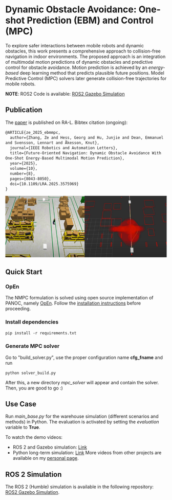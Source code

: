 # Dynamic Obstacle Avoidance: One-shot Prediction (EBM) and Control (MPC)
To explore safer interactions between mobile robots and dynamic obstacles, this work presents a comprehensive approach to collision-free navigation in indoor environments. The proposed approach is an integration of multimodal motion predictions of dynamic obstacles and predictive control for obstacle avoidance. Motion prediction is achieved by an *energy-based* deep learning method that predicts plausible future positions. Model Predictive Control (MPC) solvers later generate collision-free trajectories for mobile robots.

**NOTE**: 
ROS2 Code is available: [ROS2 Gazebo Simulation](https://github.com/Woodenonez/DyObAv-MPCnEBM-Warehouse-ROS2)

## Publication
The [paper](https://ieeexplore.ieee.org/document/11021381) is published on RA-L.
Bibtex citation (ongoing):
```
@ARTICLE{ze_2025_ebmmpc,
  author={Zhang, Ze and Hess, Georg and Hu, Junjie and Dean, Emmanuel and Svensson, Lennart and Åkesson, Knut},
  journal={IEEE Robotics and Automation Letters}, 
  title={Future-Oriented Navigation: Dynamic Obstacle Avoidance With One-Shot Energy-Based Multimodal Motion Prediction}, 
  year={2025},
  volume={10},
  number={8},
  pages={8043-8050},
  doi={10.1109/LRA.2025.3575969}
}

```

![Example](doc/cover.png "Example")

## Quick Start

### OpEn
The NMPC formulation is solved using open source implementation of PANOC, namely [OpEn](https://alphaville.github.io/optimization-engine/). Follow the [installation instructions](https://alphaville.github.io/optimization-engine/docs/installation) before proceeding. 

### Install dependencies
```
pip install -r requirements.txt
```

### Generate MPC solver
Go to "build_solver.py", use the proper configuration name **cfg_fname** and run
```
python solver_build.py
```
After this, a new directory *mpc_solver* will appear and contain the solver. Then, you are good to go :)

## Use Case
Run *main_base.py* for the warehouse simulation (different scenarios and methods) in Python. The evaluation is activated by setting the *evaluation* variable to **True**.

To watch the demo videos:
- ROS 2 and Gazebo simulation: [Link](https://youtu.be/j4n2mt0KdMY)
- Python long-term simulation: [Link](https://youtu.be/nNLAS4Hfgtk)
More videos from other projects are available on my [personal page](https://woodenonez.github.io/).

## ROS 2 Simulation
The ROS 2 (Humble) simulation is available in the following repository: [ROS2 Gazebo Simulation](https://github.com/Woodenonez/DyObAv-MPCnEBM-Warehouse-ROS2).
